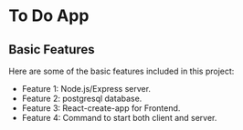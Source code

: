 # To Do App

## Basic Features
Here are some of the basic features included in this project:
- Feature 1: Node.js/Express server.
- Feature 2: postgresql database.
- Feature 3: React-create-app for Frontend.
- Feature 4: Command to start both client and server.

